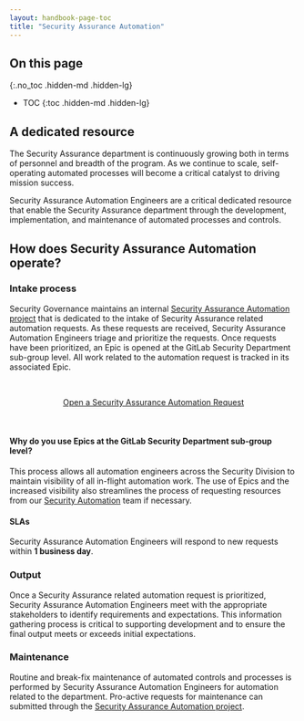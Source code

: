 ```yaml
---
layout: handbook-page-toc
title: "Security Assurance Automation"
---
```


## On this page
{:.no_toc .hidden-md .hidden-lg}
 
- TOC
{:toc .hidden-md .hidden-lg}

## A dedicated resource

The Security Assurance department is continuously growing both in terms of personnel and breadth of the program. As we continue to scale, self-operating automated processes will become a critical catalyst to driving mission success.

Security Assurance Automation Engineers are a critical dedicated resource that enable the Security Assurance department through the development, implementation, and maintenance of automated processes and controls.

## How does Security Assurance Automation operate?

### Intake process

Security Governance maintains an internal [Security Assurance Automation project](https://gitlab.com/gitlab-com/gl-security/security-assurance/governance/security-assurance-automation) that is dedicated to the intake of Security Assurance related automation requests. As these requests are received, Security Assurance Automation Engineers triage and prioritize the requests. Once requests have been prioritized, an Epic is opened at the GitLab Security Department sub-group level. All work related to the automation request is tracked in its associated Epic.

<div class="flex-row" markdown="0" style="height:80px">
    <a href="https://gitlab.com/gitlab-com/gl-security/security-assurance/governance/security-assurance-automation/-/issues/new?issuable_template=new_automation_issue" class="btn btn-purple-inv" style="width:100%;height:100%;margin:1px;display:flex;justify-content:center;align-items:center;">Open a Security Assurance Automation Request</a>
</div>

#### Why do you use Epics at the GitLab Security Department sub-group level?

This process allows all automation engineers across the Security Division to maintain visibility of all in-flight automation work. The use of Epics and the increased visibility also streamlines the process of requesting resources from our [Security Automation](/handbook/security/security-engineering/automation/) team if necessary.

#### SLAs

Security Assurance Automation Engineers will respond to new requests within **1 business day**.

### Output

Once a Security Assurance related automation request is prioritized, Security Assurance Automation Engineers meet with the appropriate stakeholders to identify requirements and expectations. This information gathering process is critical to supporting development and to ensure the final output meets or exceeds initial expectations.

### Maintenance

Routine and break-fix maintenance of automated controls and processes is performed by Security Assurance Automation Engineers for automation related to the department. Pro-active requests for maintenance can submitted through the [Security Assurance Automation project](https://gitlab.com/gitlab-com/gl-security/security-assurance/governance/security-assurance-automation/-/issues/new?issuable_template=new_automation_issue).




